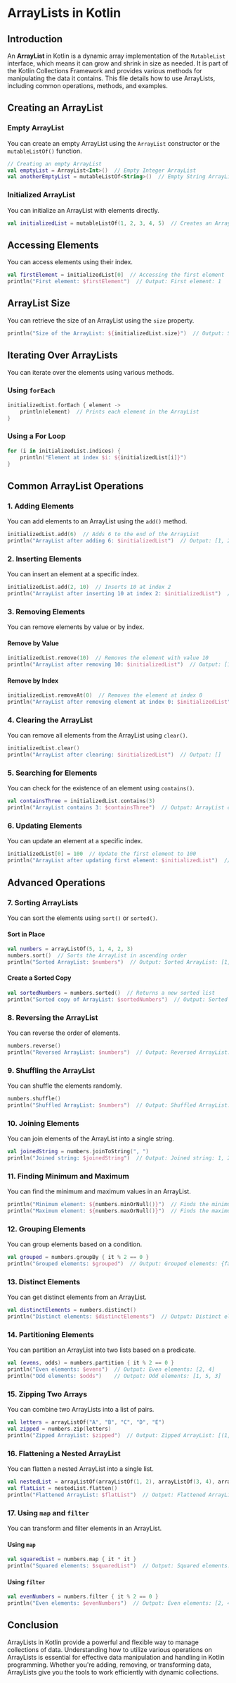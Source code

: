 
# ArrayLists in Kotlin

## Introduction
An **ArrayList** in Kotlin is a dynamic array implementation of the `MutableList` interface, which means it can grow and shrink in size as needed. It is part of the Kotlin Collections Framework and provides various methods for manipulating the data it contains. This file details how to use ArrayLists, including common operations, methods, and examples.

## Creating an ArrayList

### Empty ArrayList
You can create an empty ArrayList using the `ArrayList` constructor or the `mutableListOf()` function.

```kotlin
// Creating an empty ArrayList
val emptyList = ArrayList<Int>()  // Empty Integer ArrayList
val anotherEmptyList = mutableListOf<String>()  // Empty String ArrayList
```

### Initialized ArrayList
You can initialize an ArrayList with elements directly.

```kotlin
val initializedList = mutableListOf(1, 2, 3, 4, 5)  // Creates an ArrayList with initial elements
```

## Accessing Elements
You can access elements using their index.

```kotlin
val firstElement = initializedList[0]  // Accessing the first element
println("First element: $firstElement")  // Output: First element: 1
```

## ArrayList Size
You can retrieve the size of an ArrayList using the `size` property.

```kotlin
println("Size of the ArrayList: ${initializedList.size}")  // Output: Size of the ArrayList: 5
```

## Iterating Over ArrayLists
You can iterate over the elements using various methods.

### Using `forEach`
```kotlin
initializedList.forEach { element -> 
    println(element)  // Prints each element in the ArrayList
}
```

### Using a For Loop
```kotlin
for (i in initializedList.indices) {
    println("Element at index $i: ${initializedList[i]}")
}
```

## Common ArrayList Operations

### 1. Adding Elements
You can add elements to an ArrayList using the `add()` method.

```kotlin
initializedList.add(6)  // Adds 6 to the end of the ArrayList
println("ArrayList after adding 6: $initializedList")  // Output: [1, 2, 3, 4, 5, 6]
```

### 2. Inserting Elements
You can insert an element at a specific index.

```kotlin
initializedList.add(2, 10)  // Inserts 10 at index 2
println("ArrayList after inserting 10 at index 2: $initializedList")  // Output: [1, 2, 10, 3, 4, 5, 6]
```

### 3. Removing Elements
You can remove elements by value or by index.

#### Remove by Value
```kotlin
initializedList.remove(10)  // Removes the element with value 10
println("ArrayList after removing 10: $initializedList")  // Output: [1, 2, 3, 4, 5, 6]
```

#### Remove by Index
```kotlin
initializedList.removeAt(0)  // Removes the element at index 0
println("ArrayList after removing element at index 0: $initializedList")  // Output: [2, 3, 4, 5, 6]
```

### 4. Clearing the ArrayList
You can remove all elements from the ArrayList using `clear()`.

```kotlin
initializedList.clear()
println("ArrayList after clearing: $initializedList")  // Output: []
```

### 5. Searching for Elements
You can check for the existence of an element using `contains()`.

```kotlin
val containsThree = initializedList.contains(3)
println("ArrayList contains 3: $containsThree")  // Output: ArrayList contains 3: false
```

### 6. Updating Elements
You can update an element at a specific index.

```kotlin
initializedList[0] = 100  // Update the first element to 100
println("ArrayList after updating first element: $initializedList")  // Output: [100, 2, 3, 4, 5, 6]
```

## Advanced Operations

### 7. Sorting ArrayLists
You can sort the elements using `sort()` or `sorted()`. 

#### Sort in Place
```kotlin
val numbers = arrayListOf(5, 1, 4, 2, 3)
numbers.sort()  // Sorts the ArrayList in ascending order
println("Sorted ArrayList: $numbers")  // Output: Sorted ArrayList: [1, 2, 3, 4, 5]
```

#### Create a Sorted Copy
```kotlin
val sortedNumbers = numbers.sorted()  // Returns a new sorted list
println("Sorted copy of ArrayList: $sortedNumbers")  // Output: Sorted copy of ArrayList: [1, 2, 3, 4, 5]
```

### 8. Reversing the ArrayList
You can reverse the order of elements.

```kotlin
numbers.reverse()
println("Reversed ArrayList: $numbers")  // Output: Reversed ArrayList: [5, 4, 3, 2, 1]
```

### 9. Shuffling the ArrayList
You can shuffle the elements randomly.

```kotlin
numbers.shuffle()
println("Shuffled ArrayList: $numbers")  // Output: Shuffled ArrayList: [2, 5, 1, 4, 3] (example output)
```

### 10. Joining Elements
You can join elements of the ArrayList into a single string.

```kotlin
val joinedString = numbers.joinToString(", ")
println("Joined string: $joinedString")  // Output: Joined string: 1, 2, 3, 4, 5
```

### 11. Finding Minimum and Maximum
You can find the minimum and maximum values in an ArrayList.

```kotlin
println("Minimum element: ${numbers.minOrNull()}")  // Finds the minimum element
println("Maximum element: ${numbers.maxOrNull()}")  // Finds the maximum element
```

### 12. Grouping Elements
You can group elements based on a condition.

```kotlin
val grouped = numbers.groupBy { it % 2 == 0 }
println("Grouped elements: $grouped")  // Output: Grouped elements: {false=[1, 5, 3], true=[2, 4]}
```

### 13. Distinct Elements
You can get distinct elements from an ArrayList.

```kotlin
val distinctElements = numbers.distinct()
println("Distinct elements: $distinctElements")  // Output: Distinct elements: [1, 2, 3, 4, 5]
```

### 14. Partitioning Elements
You can partition an ArrayList into two lists based on a predicate.

```kotlin
val (evens, odds) = numbers.partition { it % 2 == 0 }
println("Even elements: $evens")  // Output: Even elements: [2, 4]
println("Odd elements: $odds")    // Output: Odd elements: [1, 5, 3]
```

### 15. Zipping Two Arrays
You can combine two ArrayLists into a list of pairs.

```kotlin
val letters = arrayListOf("A", "B", "C", "D", "E")
val zipped = numbers.zip(letters)
println("Zipped ArrayList: $zipped")  // Output: Zipped ArrayList: [(1, A), (2, B), (3, C), (4, D)]
```

### 16. Flattening a Nested ArrayList
You can flatten a nested ArrayList into a single list.

```kotlin
val nestedList = arrayListOf(arrayListOf(1, 2), arrayListOf(3, 4), arrayListOf(5, 6))
val flatList = nestedList.flatten()
println("Flattened ArrayList: $flatList")  // Output: Flattened ArrayList: [1, 2, 3, 4, 5, 6]
```

### 17. Using `map` and `filter`
You can transform and filter elements in an ArrayList.

#### Using `map`
```kotlin
val squaredList = numbers.map { it * it }
println("Squared elements: $squaredList")  // Output: Squared elements: [1, 4, 9, 16, 25]
```

#### Using `filter`
```kotlin
val evenNumbers = numbers.filter { it % 2 == 0 }
println("Even elements: $evenNumbers")  // Output: Even elements: [2, 4]
```

## Conclusion
ArrayLists in Kotlin provide a powerful and flexible way to manage collections of data. Understanding how to utilize various operations on ArrayLists is essential for effective data manipulation and handling in Kotlin programming. Whether you're adding, removing, or transforming data, ArrayLists give you the tools to work efficiently with dynamic collections.
